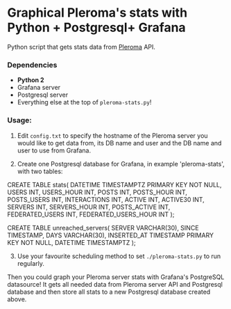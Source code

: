 Graphical Pleroma's stats with Python + Postgresql+ Grafana
===========================================================

Python script that gets stats data from [Pleroma](https://pleroma.social) API.

### Dependencies

-   **Python 2**
-   Grafana server
-   Postgresql server 
-   Everything else at the top of `pleroma-stats.py`!

### Usage:

1. Edit `config.txt` to specify the hostname of the Pleroma server you would like to get data from, its DB 
   name and user and the DB name and user to use from Grafana.

2. Create one Postgresql database for Grafana, in example 'pleroma-stats', with two tables:

CREATE TABLE stats(
DATETIME TIMESTAMPTZ PRIMARY KEY NOT NULL,
USERS INT,
USERS_HOUR INT,
POSTS INT,
POSTS_HOUR INT, POSTS_USERS INT,
INTERACTIONS INT,
ACTIVE INT, ACTIVE30 INT,
SERVERS INT, SERVERS_HOUR INT,
POSTS_ACTIVE INT,
FEDERATED_USERS INT, FEDERATED_USERS_HOUR INT
);

CREATE TABLE unreached_servers(
SERVER VARCHAR(30),
SINCE TIMESTAMP,
DAYS VARCHAR(30),
INSERTED_AT TIMESTAMP PRIMARY KEY NOT NULL,
DATETIME TIMESTAMPTZ
);

3. Use your favourite scheduling method to set `./pleroma-stats.py` to run regularly.

Then you could graph your Pleroma server stats with Grafana's PostgreSQL datasource!
It gets all needed data from Pleroma server API and Postgresql database and then store all stats to a new Postgresql database created above.

